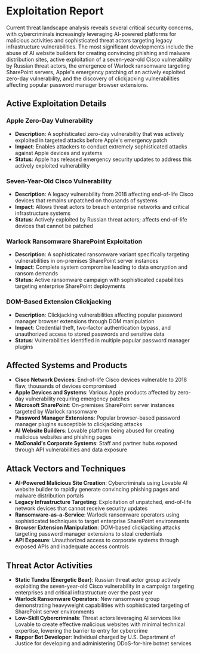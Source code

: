 # Exploitation Report

Current threat landscape analysis reveals several critical security concerns, with cybercriminals increasingly leveraging AI-powered platforms for malicious activities and sophisticated threat actors targeting legacy infrastructure vulnerabilities. The most significant developments include the abuse of AI website builders for creating convincing phishing and malware distribution sites, active exploitation of a seven-year-old Cisco vulnerability by Russian threat actors, the emergence of Warlock ransomware targeting SharePoint servers, Apple's emergency patching of an actively exploited zero-day vulnerability, and the discovery of clickjacking vulnerabilities affecting popular password manager browser extensions.

## Active Exploitation Details

### Apple Zero-Day Vulnerability
- **Description**: A sophisticated zero-day vulnerability that was actively exploited in targeted attacks before Apple's emergency patch
- **Impact**: Enables attackers to conduct extremely sophisticated attacks against Apple devices and systems
- **Status**: Apple has released emergency security updates to address this actively exploited vulnerability

### Seven-Year-Old Cisco Vulnerability
- **Description**: A legacy vulnerability from 2018 affecting end-of-life Cisco devices that remains unpatched on thousands of systems
- **Impact**: Allows threat actors to breach enterprise networks and critical infrastructure systems
- **Status**: Actively exploited by Russian threat actors; affects end-of-life devices that cannot be patched

### Warlock Ransomware SharePoint Exploitation
- **Description**: A sophisticated ransomware variant specifically targeting vulnerabilities in on-premises SharePoint server instances
- **Impact**: Complete system compromise leading to data encryption and ransom demands
- **Status**: Active ransomware campaign with sophisticated capabilities targeting enterprise SharePoint deployments

### DOM-Based Extension Clickjacking
- **Description**: Clickjacking vulnerabilities affecting popular password manager browser extensions through DOM manipulation
- **Impact**: Credential theft, two-factor authentication bypass, and unauthorized access to stored passwords and sensitive data
- **Status**: Vulnerabilities identified in multiple popular password manager plugins

## Affected Systems and Products

- **Cisco Network Devices**: End-of-life Cisco devices vulnerable to 2018 flaw, thousands of devices compromised
- **Apple Devices and Systems**: Various Apple products affected by zero-day vulnerability requiring emergency patches
- **Microsoft SharePoint**: On-premises SharePoint server instances targeted by Warlock ransomware
- **Password Manager Extensions**: Popular browser-based password manager plugins susceptible to clickjacking attacks
- **AI Website Builders**: Lovable platform being abused for creating malicious websites and phishing pages
- **McDonald's Corporate Systems**: Staff and partner hubs exposed through API vulnerabilities and data exposure

## Attack Vectors and Techniques

- **AI-Powered Malicious Site Creation**: Cybercriminals using Lovable AI website builder to rapidly generate convincing phishing pages and malware distribution portals
- **Legacy Infrastructure Targeting**: Exploitation of unpatched, end-of-life network devices that cannot receive security updates
- **Ransomware-as-a-Service**: Warlock ransomware operators using sophisticated techniques to target enterprise SharePoint environments
- **Browser Extension Manipulation**: DOM-based clickjacking attacks targeting password manager extensions to steal credentials
- **API Exposure**: Unauthorized access to corporate systems through exposed APIs and inadequate access controls

## Threat Actor Activities

- **Static Tundra (Energetic Bear)**: Russian threat actor group actively exploiting the seven-year-old Cisco vulnerability in a campaign targeting enterprises and critical infrastructure over the past year
- **Warlock Ransomware Operators**: New ransomware group demonstrating heavyweight capabilities with sophisticated targeting of SharePoint server environments
- **Low-Skill Cybercriminals**: Threat actors leveraging AI services like Lovable to create effective malicious websites with minimal technical expertise, lowering the barrier to entry for cybercrime
- **Rapper Bot Developer**: Individual charged by U.S. Department of Justice for developing and administering DDoS-for-hire botnet services